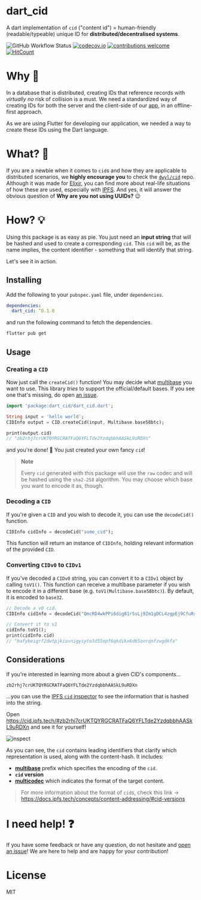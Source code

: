 # dart_cid

A dart implementation of 
`cid` ("content id") = human-friendly 
(readable/typeable) unique ID for **distributed/decentralised systems**.

![GitHub Workflow Status](https://img.shields.io/github/actions/workflow/status/dwyl/dart_cid/ci.yml?label=build&style=flat-square&branch=main)
[![codecov.io](https://img.shields.io/codecov/c/github/dwyl/dart_cid/main.svg?style=flat-square)](https://codecov.io/github/dwyl/dart_cid?branch=main)
[![contributions welcome](https://img.shields.io/badge/contributions-welcome-brightgreen.svg?style=flat-square)](https://github.com/dwyl/dart_cid/issues)
[![HitCount](https://hits.dwyl.com/dwyl/dart_cid.svg)](https://hits.dwyl.com/dwyl/dart_cid)

# Why 🤷

In a database that is distributed,
creating IDs that reference records 
with *virtually no* risk of collision is a must.
We need a standardized way of creating
IDs for both the server and the client-side 
of our [app](https://github.com/dwyl/mvp),
in an offline-first approach.

As we are using Flutter for developing 
our application, we needed a way to create
these IDs using the Dart language.

# What? 🔐

If you are a newbie when it comes to 
`cid`s and how they are applicable 
to distributed scenarios,
we **highly encourage you**
to check the [`dwyl/cid`](https://github.com/dwyl/cid)
repo. 
Although it was made for [Elixir](https://github.com/dwyl/learn-elixir),
you can find more about real-life situations
of how these are used, 
especially with [IPFS](https://docs.ipfs.tech/concepts/content-addressing/#what-is-a-cid).
And yes, it will answer the
obvious question of 
**Why are you not using UUIDs?** :wink:

# How? 💡

Using this package is as easy as pie.
You just need an **input string** that will
be hashed and used to create a corresponding `cid`.
This `cid` will be, as the name implies, 
the content identifier - 
something that will identify that string.

Let's see it in action.

## Installing

Add the following to your 
`pubspec.yaml` file, under `dependencies`.

```yaml
dependencies:
  dart_cid: ^0.1.0
```

and run the following command 
to fetch the dependencies.

```sh
flutter pub get
```

## Usage

### Creating a `CID`

Now just call the `createCid()` function!
You may decide what 
[multibase](https://github.com/multiformats/multibase#multibase-table) 
you want to use.
This library *tries* to support the official/default bases.
If you see one that's missing,
do open 
[an issue](https://github.com/dwyl/dart_cid/issues?q=is%3Aissue+is%3Aopen+sort%3Aupdated-desc).


```dart
import 'package:dart_cid/dart_cid.dart';

String input = 'hello world';
CIDInfo output = CID.createCid(input, Multibase.base58btc);

print(output.cid)
// "zb2rhj7crUKTQYRGCRATFaQ6YFLTde2YzdqbbhAASkL9uRDXn"
```

and you're done! :tada:
You just created your own fancy `cid`!

> **Note**
>
> Every `cid` generated with this 
package will use the `raw` codec 
and will be hashed using the `sha2-258`
algorithm.
You may choose which base you want to encode it as, though.

### Decoding a `CID`

If you're given a `CID` and you wish to decode it,
you can use the `decodeCid()` function.

```dart
CIDInfo cidInfo = decodeCid("some_cid");
```

This function will return an instance of `CIDInfo`,
holding relevant information of the provided `CID`.


### Converting `CIDv0` to `CIDv1`

If you've decoded a `CIDv0` string, 
you can convert it to a `CIDv1` object by calling `toV1()`.
This function can receive a multibase parameter if you wish to encode
it in a different base (e.g. `toV1(Multibase.base58btc)`).
By default, it is encoded to `base32`.

```dart
// Decode a v0 cid.
CIDInfo cidInfo = decodeCid("QmcRD4wkPPi6dig81r5sLj9Zm1gDCL4zgpEj9CfuRrGbzF");

// Convert it to v1
cidInfo.toV1();
print(cidInfo.cid)
// "bafybeigrf2dwtpjkiovnigysyto3d55opf6qkdikx6d65onrqnfzwgdkfa"

```

## Considerations

If you're interested in learning more about a given CID's components...

```
zb2rhj7crUKTQYRGCRATFaQ6YFLTde2YzdqbbhAASkL9uRDXn
```

...you can use the 
[IPFS `cid` inspector](https://cid.ipfs.tech/#zb2rhj7crUKTQYRGCRATFaQ6YFLTde2YzdqbbhAASkL9uRDXn)
to see the information that is
hashed into the string.

Open https://cid.ipfs.tech/#zb2rhj7crUKTQYRGCRATFaQ6YFLTde2YzdqbbhAASkL9uRDXn
and see it for yourself!

![inspect](https://user-images.githubusercontent.com/17494745/204067869-f9aa9dbc-13d3-4d64-a94c-c45e9dc3dd78.png)


As you can see, 
the `cid` contains leading identifiers
that clarify which representation is used, 
along with the content-hash. 
It includes:
- [**multibase**](https://github.com/multiformats/multibase)
prefix which specifies the encoding of the `cid`.
- **`cid` version**
- [**multicodec**](https://github.com/multiformats/multicodec)
which indicates the format of the target content.

> For more information about the
> format of `cid`s,
> check this link -> 
> https://docs.ipfs.tech/concepts/content-addressing/#cid-versions


# I need help! ❓

If you have some feedback
or have any question,
do not hesitate and
[open an issue](https://github.com/dwyl/dart_cid/issues)!
We are here to help and are
happy for your contribution!

# License
MIT
